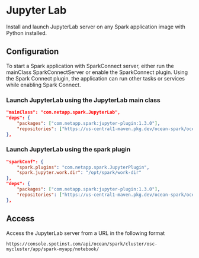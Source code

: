 # Jupyter Lab

Install and launch JupyterLab server on any Spark application image with Python installed.

## Configuration

To start a Spark application with SparkConnect server, either run the mainClass SparkConnectServer or enable the SparkConnect plugin. Using the Spark Connect plugin, the application can run other tasks or services while enabling Spark Connect.

### Launch JupyterLab using the JupyterLab main class

```json
"mainClass": "com.netapp.spark.JupyterLab",
"deps": {
    "packages": ["com.netapp.spark:jupyter-plugin:1.3.0"],
    "repositories": ["https://us-central1-maven.pkg.dev/ocean-spark/ocean-spark-adapters"]
},
```

### Launch JupyterLab using the spark plugin

```json
"sparkConf": {
    "spark.plugins": "com.netapp.spark.JupyterPlugin",
    "spark.jupyter.work.dir": "/opt/spark/work-dir"
},
"deps": {
    "packages": ["com.netapp.spark:jupyter-plugin:1.3.0"],
    "repositories": ["https://us-central1-maven.pkg.dev/ocean-spark/ocean-spark-adapters"]
},
```

## Access

Access the JupyterLab server from a URL in the following format

```
https://console.spotinst.com/api/ocean/spark/cluster/osc-mycluster/app/spark-myapp/notebook/
```